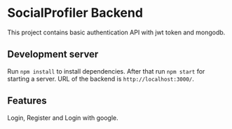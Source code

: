 # SocialProfiler Backend

This project contains basic authentication API with jwt token and mongodb.

## Development server
Run `npm install` to install dependencies. After that
run `npm start` for starting a server. URL of the backend is `http://localhost:3000/`.

## Features
Login, Register and Login with google.
